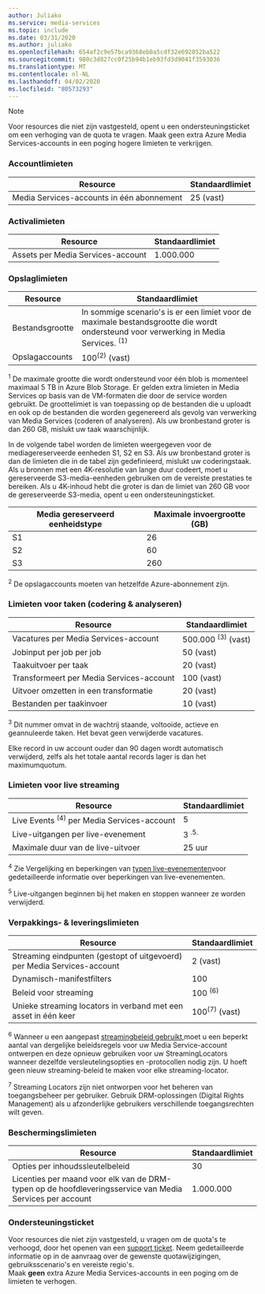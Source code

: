 ```yaml
---
author: Juliako
ms.service: media-services
ms.topic: include
ms.date: 03/31/2020
ms.author: juliako
ms.openlocfilehash: 654af2c9e57bca9368eb0a5cdf32e692852ba522
ms.sourcegitcommit: 980c3d827cc0f25b94b1eb93fd3d9041f3593036
ms.translationtype: MT
ms.contentlocale: nl-NL
ms.lasthandoff: 04/02/2020
ms.locfileid: "80573293"
---
```

> [!NOTE]
> Voor resources die niet zijn vastgesteld, opent u een ondersteuningsticket om een verhoging van de quota te vragen. Maak geen extra Azure Media Services-accounts in een poging hogere limieten te verkrijgen.

### <a name="account-limits"></a>Accountlimieten

| Resource | Standaardlimiet | 
| --- | --- | 
| Media Services-accounts in één abonnement | 25 (vast) |

### <a name="asset-limits"></a>Activalimieten

| Resource | Standaardlimiet | 
| --- | --- | 
| Assets per Media Services-account | 1.000.000|

### <a name="storage-limits"></a>Opslaglimieten

| Resource | Standaardlimiet | 
| --- | --- | 
| Bestandsgrootte| In sommige scenario's is er een limiet voor de maximale bestandsgrootte die wordt ondersteund voor verwerking in Media Services. <sup>(1)</sup> |
| Opslagaccounts | 100<sup>(2)</sup> (vast) |

<sup>1</sup> De maximale grootte die wordt ondersteund voor één blob is momenteel maximaal 5 TB in Azure Blob Storage. Er gelden extra limieten in Media Services op basis van de VM-formaten die door de service worden gebruikt. De groottelimiet is van toepassing op de bestanden die u uploadt en ook op de bestanden die worden gegenereerd als gevolg van verwerking van Media Services (coderen of analyseren). Als uw bronbestand groter is dan 260 GB, mislukt uw taak waarschijnlijk. 

In de volgende tabel worden de limieten weergegeven voor de mediagereserveerde eenheden S1, S2 en S3. Als uw bronbestand groter is dan de limieten die in de tabel zijn gedefinieerd, mislukt uw coderingstaak. Als u bronnen met een 4K-resolutie van lange duur codeert, moet u gereserveerde S3-media-eenheden gebruiken om de vereiste prestaties te bereiken. Als u 4K-inhoud hebt die groter is dan de limiet van 260 GB voor de gereserveerde S3-media, opent u een ondersteuningsticket.

|Media gereserveerd eenheidstype|Maximale invoergrootte (GB)|
|---|---|
|S1 |    26|
|S2    | 60|
|S3    |260|

<sup>2</sup> De opslagaccounts moeten van hetzelfde Azure-abonnement zijn.

### <a name="jobs-encoding--analyzing-limits"></a>Limieten voor taken (codering & analyseren)

| Resource | Standaardlimiet | 
| --- | --- | 
| Vacatures per Media Services-account | 500.000 <sup>(3)</sup> (vast)|
| Jobinput per job per job | 50 (vast)|
| Taakuitvoer per taak | 20 (vast) |
| Transformeert per Media Services-account | 100 (vast)|
| Uitvoer omzetten in een transformatie | 20 (vast) |
| Bestanden per taakinvoer|10 (vast)|

<sup>3</sup> Dit nummer omvat in de wachtrij staande, voltooide, actieve en geannuleerde taken. Het bevat geen verwijderde vacatures. 

Elke record in uw account ouder dan 90 dagen wordt automatisch verwijderd, zelfs als het totale aantal records lager is dan het maximumquotum. 

### <a name="live-streaming-limits"></a>Limieten voor live streaming

| Resource | Standaardlimiet | 
| --- | --- | 
| Live Events <sup>(4)</sup> per Media Services-account |5|
| Live-uitgangen per live-evenement |3 <sup>.5.</sup> |
| Maximale duur van de live-uitvoer | 25 uur |

<sup>4</sup> Zie Vergelijking en beperkingen van [typen live-evenementen](../articles/media-services/latest/live-event-types-comparison.md)voor gedetailleerde informatie over beperkingen van live-evenementen.

<sup>5</sup> Live-uitgangen beginnen bij het maken en stoppen wanneer ze worden verwijderd.

### <a name="packaging--delivery-limits"></a>Verpakkings- & leveringslimieten

| Resource | Standaardlimiet | 
| --- | --- | 
| Streaming eindpunten (gestopt of uitgevoerd) per Media Services-account|2 (vast)|
| Dynamisch-manifestfilters|100|
| Beleid voor streaming | 100 <sup>(6)</sup> |
| Unieke streaming locators in verband met een asset in één keer | 100<sup>(7)</sup> (vast) |

<sup>6</sup> Wanneer u een aangepast [streamingbeleid gebruikt,](https://docs.microsoft.com/rest/api/media/streamingpolicies)moet u een beperkt aantal van dergelijke beleidsregels voor uw Media Service-account ontwerpen en deze opnieuw gebruiken voor uw StreamingLocators wanneer dezelfde versleutelingsopties en -protocollen nodig zijn. U hoeft geen nieuw streaming-beleid te maken voor elke streaming-locator.

<sup>7</sup> Streaming Locators zijn niet ontworpen voor het beheren van toegangsbeheer per gebruiker. Gebruik DRM-oplossingen (Digital Rights Management) als u afzonderlijke gebruikers verschillende toegangsrechten wilt geven.

### <a name="protection-limits"></a>Beschermingslimieten

| Resource | Standaardlimiet | 
| --- | --- | 
| Opties per inhoudssleutelbeleid |30 | 
| Licenties per maand voor elk van de DRM-typen op de hoofdleveringsservice van Media Services per account|1.000.000|

### <a name="support-ticket"></a>Ondersteuningsticket

Voor resources die niet zijn vastgesteld, u vragen om de quota's te verhoogd, door het openen van een [support ticket](https://portal.azure.com/#blade/Microsoft_Azure_Support/HelpAndSupportBlade/newsupportrequest). Neem gedetailleerde informatie op in de aanvraag over de gewenste quotawijzigingen, gebruiksscenario's en vereiste regio's. <br/>Maak **geen** extra Azure Media Services-accounts in een poging om de limieten te verhogen.
